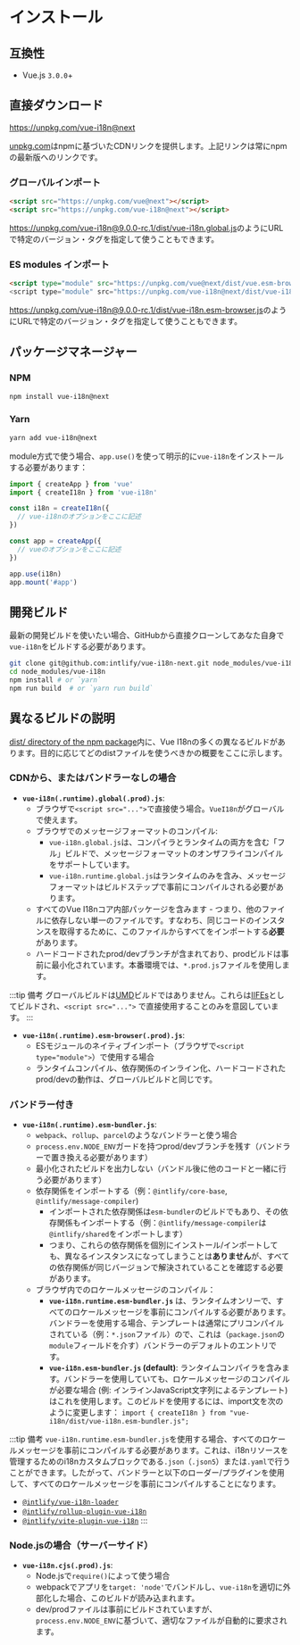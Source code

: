 # インストール


## 互換性

- Vue.js `3.0.0`+


## 直接ダウンロード

<https://unpkg.com/vue-i18n@next>

[unpkg.com](https://unpkg.com)はnpmに基づいたCDNリンクを提供します。上記リンクは常にnpmの最新版へのリンクです。

### グローバルインポート

```html
<script src="https://unpkg.com/vue@next"></script>
<script src="https://unpkg.com/vue-i18n@next"></script>
```

<https://unpkg.com/vue-i18n@9.0.0-rc.1/dist/vue-i18n.global.js>のようにURLで特定のバージョン・タグを指定して使うこともできます。

### ES modules インポート

```html
<script type="module" src="https://unpkg.com/vue@next/dist/vue.esm-browser.js">
<script type="module" src="https://unpkg.com/vue-i18n@next/dist/vue-i18n.esm-browser.js">
```

<https://unpkg.com/vue-i18n@9.0.0-rc.1/dist/vue-i18n.esm-browser.js>のようにURLで特定のバージョン・タグを指定して使うこともできます。


## パッケージマネージャー

### NPM

```sh
npm install vue-i18n@next
```

### Yarn

```sh
yarn add vue-i18n@next
```

module方式で使う場合、`app.use()`を使って明示的に`vue-i18n`をインストールする必要があります：

```js
import { createApp } from 'vue'
import { createI18n } from 'vue-i18n'

const i18n = createI18n({
  // vue-i18nのオプションをここに記述
})

const app = createApp({
  // vueのオプションをここに記述
})

app.use(i18n)
app.mount('#app')
```


## 開発ビルド

最新の開発ビルドを使いたい場合、GitHubから直接クローンしてあなた自身で`vue-i18n`をビルドする必要があります。

```sh
git clone git@github.com:intlify/vue-i18n-next.git node_modules/vue-i18n
cd node_modules/vue-i18n
npm install # or `yarn`
npm run build  # or `yarn run build`
```


## 異なるビルドの説明
[dist/ directory of the npm package](https://cdn.jsdelivr.net/npm/vue-i18n@9.0.0-rc.1/dist/)内に、Vue I18nの多くの異なるビルドがあります。目的に応じてどのdistファイルを使うべきかの概要をここに示します。

### CDNから、またはバンドラーなしの場合

- **`vue-i18n(.runtime).global(.prod).js`**:
  - ブラウザで`<script src="...">`で直接使う場合。`VueI18n`がグローバルで使えます。
  - ブラウザでのメッセージフォーマットのコンパイル:
    - `vue-i18n.global.js`は、コンパイラとランタイムの両方を含む「フル」ビルドで、メッセージフォーマットのオンザフライコンパイルをサポートしています。
    - `vue-i18n.runtime.global.js`はランタイムのみを含み、メッセージフォーマットはビルドステップで事前にコンパイルされる必要があります。
  - すべてのVue I18nコア内部パッケージを含みます - つまり、他のファイルに依存しない単一のファイルです。すなわち、同じコードのインスタンスを取得するために、このファイルからすべてをインポートする**必要**があります。
  - ハードコードされたprod/devブランチが含まれており、prodビルドは事前に最小化されています。本番環境では、`*.prod.js`ファイルを使用します。

:::tip 備考
グローバルビルドは[UMD](https://github.com/umdjs/umd)ビルドではありません。これらは[IIFEs](https://developer.mozilla.org/en-US/docs/Glossary/IIFE)としてビルドされ、`<script src="...">` で直接使用することのみを意図しています。
:::

- **`vue-i18n(.runtime).esm-browser(.prod).js`**:
  - ESモジュールのネイティブインポート（ブラウザで`<script type="module">`）で使用する場合
  - ランタイムコンパイル、依存関係のインライン化、ハードコードされたprod/devの動作は、グローバルビルドと同じです。

### バンドラー付き

- **`vue-i18n(.runtime).esm-bundler.js`**:
  - `webpack`、`rollup`、`parcel`のようなバンドラーと使う場合
  - `process.env.NODE_ENV`ガードを持つprod/devブランチを残す（バンドラーで置き換える必要があります）
  - 最小化されたビルドを出力しない（バンドル後に他のコードと一緒に行う必要があります）
  - 依存関係をインポートする（例：`@intlify/core-base`, `@intlify/message-compiler`)
    - インポートされた依存関係は`esm-bundler`のビルドでもあり、その依存関係もインポートする（例：`@intlify/message-compiler`は`@intlify/shared`をインポートします）
    - つまり、これらの依存関係を個別にインストール/インポートしても、異なるインスタンスになってしまうことは**ありません**が、すべての依存関係が同じバージョンで解決されていることを確認する必要があります。
  - ブラウザ内でのロケールメッセージのコンパイル：
    - **`vue-i18n.runtime.esm-bundler.js`** は、ランタイムオンリーで、すべてのロケールメッセージを事前にコンパイルする必要があります。バンドラーを使用する場合、テンプレートは通常にプリコンパイルされている（例：`*.json`ファイル）ので、これは（`package.json`の`module`フィールドを介す）バンドラーのデフォルトのエントリです。
    - **`vue-i18n.esm-bundler.js` (default)**: ランタイムコンパイラを含みます。バンドラーを使用していても、ロケールメッセージのコンパイルが必要な場合 (例: インラインJavaScript文字列によるテンプレート)はこれを使用します。このビルドを使用するには、import文を次のように変更します： `import { createI18n } from "vue-i18n/dist/vue-i18n.esm-bundler.js";`

:::tip 備考
`vue-i18n.runtime.esm-bundler.js`を使用する場合、すべてのロケールメッセージを事前にコンパイルする必要があります。これは、i18nリソースを管理するためのi18nカスタムブロックである`.json`（`.json5`）または`.yaml`で行うことができます。したがって、バンドラーと以下のローダー/プラグインを使用して、すべてのロケールメッセージを事前にコンパイルすることになります。

- [`@intlify/vue-i18n-loader`](https://github.com/intlify/bundle-tools/tree/main/packages/vue-i18n-loader)
- [`@intlify/rollup-plugin-vue-i18n`](https://github.com/intlify/bundle-tools/tree/main/packages/rollup-plugin-vue-i18n)
- [`@intlify/vite-plugin-vue-i18n`](https://github.com/intlify/bundle-tools/tree/main/packages/vite-plugin-vue-i18n)
:::

### Node.jsの場合（サーバーサイド）

- **`vue-i18n.cjs(.prod).js`**:
  - Node.jsで`require()`によって使う場合
  - webpackでアプリを`target: 'node'`でバンドルし、`vue-i18n`を適切に外部化した場合、このビルドが読み込まれます。
  - dev/prodファイルは事前にビルドされていますが、`process.env.NODE_ENV`に基づいて、適切なファイルが自動的に要求されます。
